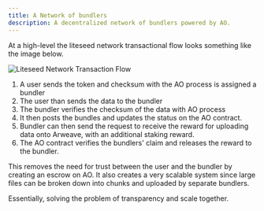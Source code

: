 ```yaml
---
title: A Network of bundlers
description: A decentralized network of bundlers powered by AO.
---
```


At a high-level the liteseed network transactional flow looks something like the image below.

![Liteseed Network Transaction Flow](https://ucarecdn.com/d91f67cb-7d4c-4903-a06a-5d11da7571ce/liteseedarweavetransaction1.png)

1. A user sends the token and checksum with the AO process is assigned a bundler
2. The user than sends the data to the bundler
3. The bundler verifies the checksum of the data with AO process
4. It then posts the bundles and updates the status on the AO contract.
5. Bundler can then send the request to receive the reward for uploading data onto Arweave, with an additional staking reward.
6. The AO contract verifies the bundlers' claim and releases the reward to the bundler.

This removes the need for trust between the user and the bundler by creating an escrow on AO.
It also creates a very scalable system since large files can be broken down into
chunks and uploaded by separate bundlers.

Essentially, solving the problem of transparency and scale together.
